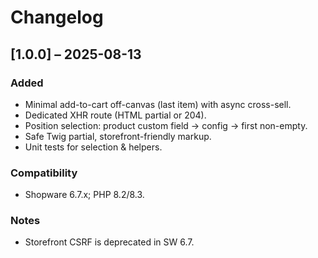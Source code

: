 # Changelog

## [1.0.0] – 2025-08-13
### Added
- Minimal add-to-cart off-canvas (last item) with async cross-sell.
- Dedicated XHR route (HTML partial or 204).
- Position selection: product custom field → config → first non-empty.
- Safe Twig partial, storefront-friendly markup.
- Unit tests for selection & helpers.

### Compatibility
- Shopware 6.7.x; PHP 8.2/8.3.

### Notes
- Storefront CSRF is deprecated in SW 6.7.
